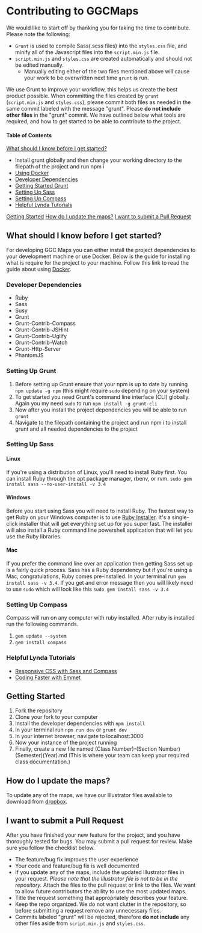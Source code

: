 # Contributing to GGCMaps

We would like to start off by thanking you for taking the time to contribute. Please note the following:
* `Grunt` is used to compile Sass(.scss files) into the `styles.css` file, and minify all of the Javascript files into the `script.min.js` file.
* `script.min.js` and `styles.css` are created automatically and should not be edited manually.
   * Manually editing either of the two files mentioned above will cause your work to be overwritten next time `grunt` is run.

We use Grunt to improve your workflow, this helps us create the best product possible. When committing the files created by `grunt` (`script.min.js` and `styles.css`), please commit both files as needed in the same commit labeled with the message "grunt". Please **do not include other files** in the "grunt" commit.
We have outlined below what tools are required, and how to get started to be able to contribute to the project.

#### Table of Contents

[What should I know before I get started?](#what-should-i-know-before-i-get-started)
  * Install grunt globally and then change your working directory to the filepath of the project and run npm i
  * [Using Docker](https://github.com/ggcmaps/ggcmaps.github.io#docker.md)
  * [Developer Dependencies](#developer-dependencies)
  * [Getting Started Grunt](#setting-up-grunt)
  * [Setting Up Sass](#setting-up-sass)
  * [Setting Up Compass](#setting-up-compass)
  * [Helpful Lynda Tutorials](#helpful-lynda-tutorials)

[Getting Started](#getting-started)
[How do I update the maps?](#how-do-i-update-the-maps)
[I want to submit a Pull Request](#i-want-to-submit-a-pull-request)

## What should I know before I get started?

For developing GGC Maps you can either install the project dependencies to your development machine or use Docker. Below is the guide for installing what is require for the project to your machine. Follow this link to read the guide about using [Docker](https://github.com/ggcmaps/ggcmaps.github.io#docker.md).

### Developer Dependencies

  * Ruby
  * Sass
  * Susy
  * Grunt
  * Grunt-Contrib-Compass
  * Grunt-Contrib-JSHint
  * Grunt-Contrib-Uglify
  * Grunt-Contrib-Watch
  * Grunt-Http-Server
  * PhantomJS

### Setting Up Grunt

  1. Before setting up Grunt ensure that your npm is up to date by running `npm update -g npm` (this might require `sudo` depending on your system)
  2. To get started you need Grunt's command line interface (CLI) globally. Again you my need `sudo` to run `npm install -g grunt-cli`
  3. Now after you install the project dependencies you will be able to run `grunt`
  4. Navigate to the filepath containing the project and run npm i to install grunt and all needed dependencies to the project

### Setting Up Sass

#### Linux

If you're using a distribution of Linux, you'll need to install Ruby first. You can install Ruby through the apt package manager, rbenv, or rvm.
`sudo gem install sass --no-user-install -v 3.4`

#### Windows

Before you start using Sass you will need to install Ruby. The fastest way to get Ruby on your Windows computer is to use [Ruby Installer](http://rubyinstaller.org/). It's a single-click installer that will get everything set up for you super fast.
The installer will also install a Ruby command line powershell application that will let you use the Ruby libraries.

#### Mac

If you prefer the command line over an application then getting Sass set up is a fairly quick process. Sass has a Ruby dependency but if you're using a Mac, congratulations, Ruby comes pre-installed.
In your terminal run `gem install sass -v 3.4`. If you get and error message then you will likely need to use `sudo` which will look like this `sudo gem install sass -v 3.4`

### Setting Up Compass

Compass will run on any computer with ruby installed. After ruby is installed run the following commands.

  1. `gem update --system`
  2. `gem install compass`

### Helpful Lynda Tutorials

* [Responsive CSS with Sass and Compass](https://www.lynda.com/CSS-tutorials/Responsive-CSS-Sass-Compass/140777-2.html)
* [Coding Faster with Emmet](https://www.lynda.com/Emmet-tutorials/Coding-Faster-Emmet/133353-2.html)

## Getting Started

  1. Fork the repository
  2. Clone your fork to your computer
  3. Install the developer dependencies with `npm install`
  4. In your terminal run `npm run dev` or `grunt dev`
  5. In your internet browser, navigate to localhost:3000
  6. Now your instance of the project running
  7. Finally, create a new file named (Class Number)-(Section Number)(Semester)(Year).md (This is where your team can keep your required class documentation.)

## How do I update the maps?

To update any of the maps, we have our Illustrator files available to download from [dropbox](https://www.dropbox.com/sh/vg22hm3euf1c1a8/AACf3K7j7Q4_mJ7MEhcVDET6a?dl=0).

## I want to submit a Pull Request

After you have finished your new feature for the project, and you have thoroughly tested for bugs. You may submit a pull request for review. Make sure you follow the checklist below.

  * The feature/bug fix improves the user experience
  * Your code and feature/bug fix is well documented
  * If you update any of the maps, include the updated Illustrator files in your request. *Please note that the Illustrator file is not to be in the repository.* Attach the files to the pull request or link to the files. We want to allow future contributors the ability to use the most updated maps.
  * Title the request something that appropriately describes your feature.
  * Keep the repo organized. We do not want clutter in the repository, so before submitting a request remove any unnecessary files.
  * Commits labeled "grunt" will be rejected, therefore **do not include** any other files aside from `script.min.js` and `styles.css`.
